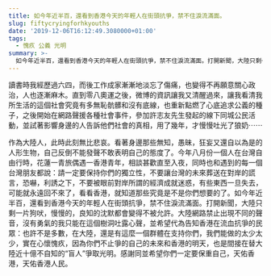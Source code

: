 ```yaml
---
title: 如今年近半百，還看到香港今天的年輕人在街頭抗爭，禁不住淚流滿面。
slug: fiftycryingforhkyouths
date: '2019-12-06T16:12:49.3080000+01:00'
tags:
  - 愧疚 公義 光明
summary: >-
  如今年近半百，還看到香港今天的年輕人在街頭抗爭，禁不住淚流滿面。打開新聞，大陸只剩一片狗吠，慢慢的，良知的沈默都會變得不被允許。大陸網路禁止出現不同的聲音，沒有勇氣的我只能在這個樹洞吐露心聲，並希望代為告知香港在流血抗爭的民眾：也許不是多數，在大陸，還是有這麼一個群體在支持你們，我們能做的太少太少，實在心懷愧疚，因為你們不止爭的自己的未來和香港的明天，也是間接在替大陸近十億不自知的“盲人”爭取光明。
---
```

讀書時我經歷過六四，而後工作成家漸漸地淡忘了傷痛，也變得不再願意關心政治，人也逐漸麻木。直到零八奧運之後，微博的資訊讓我又清醒過來，讓我看清我所生活的這個社會究竟有多無恥骯髒和沒有底線，也重新點燃了心底追求公義的種子，之後開始在網路聲援各種社會事件，參加許志友先生發起的線下同城公民活動，並試著影響身邊的人告訴他們社會的真相，用了幾年，才慢慢吐光了狼奶⋯⋯



作為大陸人，此時此刻無比悲哀。看著身邊那些無知，愚昧，狂妄又還自以為是的人形生物，自己反倒不能發聲不敢表明自己的態度了。今年八月份一個人在台灣自由行時，花蓮一青旅偶遇一香港青年，相談甚歡直至入夜，同時也和遇到的每一個台灣朋友都說：請一定要保持你們的獨立性，不要讓台灣的未來葬送在對岸的謊言，恐嚇，利誘之下，不要被眼前對岸所謂的經濟成就迷惑，有些東西一旦失去，可能就永遠回不來了，看看香港，就知道那些究竟是不是你們想要的了。如今年近半百，還看到香港今天的年輕人在街頭抗爭，禁不住淚流滿面。打開新聞，大陸只剩一片狗吠，慢慢的，良知的沈默都會變得不被允許。大陸網路禁止出現不同的聲音，沒有勇氣的我只能在這個樹洞吐露心聲，並希望代為告知香港在流血抗爭的民眾：也許不是多數，在大陸，還是有這麼一個群體在支持你們，我們能做的太少太少，實在心懷愧疚，因為你們不止爭的自己的未來和香港的明天，也是間接在替大陸近十億不自知的“盲人”爭取光明。感謝同並希望你們一定要保重自己，天佑香港，天佑香港人民。
